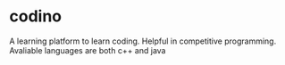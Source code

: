 # codino

A learning platform to learn coding. Helpful in competitive programming. Avaliable languages are both c++ and java
